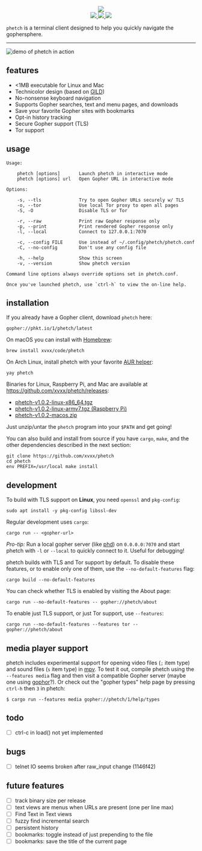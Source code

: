 <!--
      /         /         /
 ___ (___  ___ (___  ___ (___
|   )|   )|___)|    |    |   )
|__/ |  / |__  |__  |__  |  /
|
--> <p align="center"> <img src="./img/logo.png"> <br>
<a href="https://git.io/JveQo">
<img src="https://img.shields.io/github/v/release/xvxx/phetch">
</a>
<a href="https://crates.io/crates/phetch">
<img src="https://img.shields.io/crates/v/phetch">
</a>
<a href="https://git.io/JvR5g">
<img src="https://github.com/xvxx/phetch/workflows/build/badge.svg">
</a>
</p>

`phetch` is a terminal client designed to help you quickly navigate
the gophersphere.

<hr>

![demo of phetch in action](img/phetch-demo.gif "demo of phetch")

## features

- <1MB executable for Linux and Mac
- Technicolor design (based on [GILD](https://github.com/xvxx/gild))
- No-nonsense keyboard navigation
- Supports Gopher searches, text and menu pages, and downloads
- Save your favorite Gopher sites with bookmarks
- Opt-in history tracking
- Secure Gopher support (TLS)
- Tor support

## usage

    Usage:

        phetch [options]       Launch phetch in interactive mode
        phetch [options] url   Open Gopher URL in interactive mode

    Options:

        -s, --tls              Try to open Gopher URLs securely w/ TLS
        -o, --tor              Use local Tor proxy to open all pages
        -S, -O                 Disable TLS or Tor

        -r, --raw              Print raw Gopher response only
        -p, --print            Print rendered Gopher response only
        -l, --local            Connect to 127.0.0.1:7070

        -c, --config FILE      Use instead of ~/.config/phetch/phetch.conf
        -C, --no-config        Don't use any config file

        -h, --help             Show this screen
        -v, --version          Show phetch version

    Command line options always override options set in phetch.conf.

    Once you've launched phetch, use `ctrl-h` to view the on-line help.

## installation

If you already have a Gopher client, download `phetch` here:

    gopher://phkt.io/1/phetch/latest

On macOS you can install with [Homebrew](https://brew.sh/):

    brew install xvxx/code/phetch

On Arch Linux, install phetch with your favorite [AUR helper][aur]:

    yay phetch

Binaries for Linux, Raspberry Pi, and Mac are available at
https://github.com/xvxx/phetch/releases:

- [phetch-v1.0.2-linux-x86_64.tgz][0]
- [phetch-v1.0.2-linux-armv7.tgz (Raspberry Pi)][1]
- [phetch-v1.0.2-macos.zip][2]

Just unzip/untar the `phetch` program into your `$PATH` and get going!

You can also build and install from source if you have `cargo`,
`make`, and the other dependencies described in the next section:

    git clone https://github.com/xvxx/phetch
    cd phetch
    env PREFIX=/usr/local make install

## development

To build with TLS support on **Linux**, you need `openssl` and
`pkg-config`:

    sudo apt install -y pkg-config libssl-dev

Regular development uses `cargo`:

    cargo run -- <gopher-url>

_Pro-tip:_ Run a local gopher server (like [phd]) on `0.0.0.0:7070`
and start phetch with `-l` or `--local` to quickly connect to it.
Useful for debugging!

phetch builds with TLS and Tor support by default. To disable these
features, or to enable only one of them, use the
`--no-default-features` flag:

    cargo build --no-default-features

You can check whether TLS is enabled by visiting the About page:

    cargo run --no-default-features -- gopher://phetch/about

To enable just TLS support, or just Tor support, use `--features`:

    cargo run --no-default-features --features tor -- gopher://phetch/about

## media player support

phetch includes experimental support for opening video files (`;` item
type) and sound files (`s` item type) in [mpv]. To test it out,
compile phetch using the `--features media` flag and then visit a
compatible Gopher server (maybe one using [gophor]?). Or check out the
"gopher types" help page by pressing `ctrl-h` then `3` in phetch:

    $ cargo run --features media gopher://phetch/1/help/types

## todo

- [ ] ctrl-c in load() not yet implemented

## bugs

- [ ] telnet IO seems broken after raw_input change (1146f42)

## future features

- [ ] track binary size per release
- [ ] text views are menus when URLs are present (one per line max)
- [ ] Find Text in Text views
- [ ] fuzzy find incremental search
- [ ] persistent history
- [ ] bookmarks: toggle instead of just prepending to the file
- [ ] bookmarks: save the title of the current page

[0]: https://github.com/xvxx/phetch/releases/download/v1.0.2/phetch-v1.0.2-linux-x86_64.tgz
[1]: https://github.com/xvxx/phetch/releases/download/v1.0.2/phetch-v1.0.2-linux-armv7.tgz
[2]: https://github.com/xvxx/phetch/releases/download/v1.0.2/phetch-v1.0.2-macos.zip
[phd]: https://github.com/xvxx/phd
[aur]: https://wiki.archlinux.org/index.php/AUR_helpers
[mpv]: https://github.com/mpv-player/mpv
[gophor]: https://github.com/grufwub/gophor